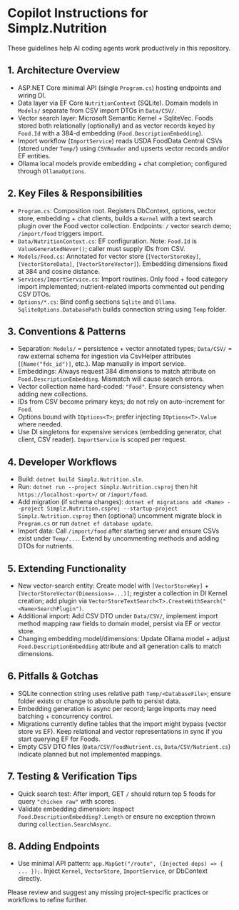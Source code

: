 # Copilot Instructions for Simplz.Nutrition

These guidelines help AI coding agents work productively in this repository.

## 1. Architecture Overview
- ASP.NET Core minimal API (single `Program.cs`) hosting endpoints and wiring DI.
- Data layer via EF Core `NutritionContext` (SQLite). Domain models in `Models/` separate from CSV import DTOs in `Data/CSV/`.
- Vector search layer: Microsoft Semantic Kernel + SqliteVec. Foods stored both relationally (optionally) and as vector records keyed by `Food.Id` with a 384-d embedding (`Food.DescriptionEmbedding`).
- Import workflow (`ImportService`) reads USDA FoodData Central CSVs (stored under `Temp/`) using `CSVReader` and upserts vector records and/or EF entities.
- Ollama local models provide embedding + chat completion; configured through `OllamaOptions`.

## 2. Key Files & Responsibilities
- `Program.cs`: Composition root. Registers DbContext, options, vector store, embedding + chat clients, builds a `Kernel` with a text search plugin over the Food vector collection. Endpoints: `/` vector search demo; `/import/food` triggers import.
- `Data/NutritionContext.cs`: EF configuration. Note: `Food.Id` is `ValueGeneratedNever()`; caller must supply IDs from CSV.
- `Models/Food.cs`: Annotated for vector store (`[VectorStoreKey]`, `[VectorStoreData]`, `[VectorStoreVector]`). Embedding dimensions fixed at 384 and cosine distance.
- `Services/ImportService.cs`: Import routines. Only food + food category import implemented; nutrient-related imports commented out pending CSV DTOs.
- `Options/*.cs`: Bind config sections `Sqlite` and `Ollama`. `SqliteOptions.DatabasePath` builds connection string using `Temp` folder.

## 3. Conventions & Patterns
- Separation: `Models/` = persistence + vector annotated types; `Data/CSV/` = raw external schema for ingestion via CsvHelper attributes (`[Name("fdc_id")]`, etc.). Map manually in import service.
- Embeddings: Always request 384 dimensions to match attribute on `Food.DescriptionEmbedding`. Mismatch will cause search errors.
- Vector collection name hard-coded: `"Food"`. Ensure consistency when adding new collections.
- IDs from CSV become primary keys; do not rely on auto-increment for `Food`.
- Options bound with `IOptions<T>`; prefer injecting `IOptions<T>.Value` where needed.
- Use DI singletons for expensive services (embedding generator, chat client, CSV reader). `ImportService` is scoped per request.

## 4. Developer Workflows
- Build: `dotnet build Simplz.Nutrition.sln`.
- Run: `dotnet run --project Simplz.Nutrition.csproj` then hit `https://localhost:<port>/` or `/import/food`.
- Add migration (if schema changes): `dotnet ef migrations add <Name> --project Simplz.Nutrition.csproj --startup-project Simplz.Nutrition.csproj` then (optional) uncomment migrate block in `Program.cs` or run `dotnet ef database update`.
- Import data: Call `/import/food` after starting server and ensure CSVs exist under `Temp/...`. Extend by uncommenting methods and adding DTOs for nutrients.

## 5. Extending Functionality
- New vector-search entity: Create model with `[VectorStoreKey]` + `[VectorStoreVector(Dimensions=...)]`; register a collection in DI Kernel creation; add plugin via `VectorStoreTextSearch<T>.CreateWithSearch("<Name>SearchPlugin")`.
- Additional import: Add CSV DTO under `Data/CSV/`, implement import method mapping raw fields to domain model, persist via EF or vector store.
- Changing embedding model/dimensions: Update Ollama model + adjust `Food.DescriptionEmbedding` attribute and all generation calls to match dimensions.

## 6. Pitfalls & Gotchas
- SQLite connection string uses relative path `Temp/<DatabaseFile>`; ensure folder exists or change to absolute path to persist data.
- Embedding generation is async per record; large imports may need batching + concurrency control.
- Migrations currently define tables that the import might bypass (vector store vs EF). Keep relational and vector representations in sync if you start querying EF for Foods.
- Empty CSV DTO files (`Data/CSV/FoodNutrient.cs`, `Data/CSV/Nutrient.cs`) indicate planned but not implemented mappings.

## 7. Testing & Verification Tips
- Quick search test: After import, GET `/` should return top 5 foods for query `"chicken raw"` with scores.
- Validate embedding dimension: Inspect `Food.DescriptionEmbedding?.Length` or ensure no exception thrown during `collection.SearchAsync`.

## 8. Adding Endpoints
- Use minimal API pattern: `app.MapGet("/route", (Injected deps) => { ... });`. Inject `Kernel`, `VectorStore`, `ImportService`, or DbContext directly.

Please review and suggest any missing project-specific practices or workflows to refine further.
